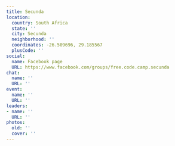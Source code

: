 ```yaml
---
title: Secunda
location:
  country: South Africa
  state: ''
  city: Secunda
  neighborhood: ''
  coordinates: -26.509696, 29.185567
  plusCode: ''
social:
  name: Facebook page
  URL: https://www.facebook.com/groups/free.code.camp.secunda
chat:
  name: ''
  URL: ''
event:
  name: ''
  URL: ''
leaders:
- name: ''
  URL: ''
photos:
  old: ''
  cover: ''
---
```

